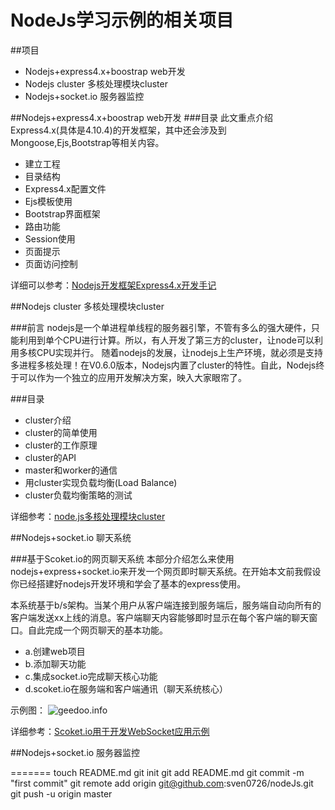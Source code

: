 NodeJs学习示例的相关项目
===

##项目

* Nodejs+express4.x+boostrap web开发
* Nodejs cluster 多核处理模块cluster
* Nodejs+socket.io 服务器监控

##Nodejs+express4.x+boostrap web开发
###目录
此文重点介绍Express4.x(具体是4.10.4)的开发框架，其中还会涉及到Mongoose,Ejs,Bootstrap等相关内容。

* 建立工程
* 目录结构
* Express4.x配置文件
* Ejs模板使用
* Bootstrap界面框架
* 路由功能
* Session使用
* 页面提示
* 页面访问控制

详细可以参考：[Nodejs开发框架Express4.x开发手记](http://www.geedoo.info/nodejs-development-framework-express4-x-development-notes.html)


##Nodejs cluster 多核处理模块cluster

###前言
nodejs是一个单进程单线程的服务器引擎，不管有多么的强大硬件，只能利用到单个CPU进行计算。所以，有人开发了第三方的cluster，让node可以利用多核CPU实现并行。
随着nodejs的发展，让nodejs上生产环境，就必须是支持多进程多核处理！在V0.6.0版本，Nodejs内置了cluster的特性。自此，Nodejs终于可以作为一个独立的应用开发解决方案，映入大家眼帘了。

###目录
* cluster介绍
* cluster的简单使用
* cluster的工作原理
* cluster的API
* master和worker的通信
* 用cluster实现负载均衡(Load Balance)
* cluster负载均衡策略的测试

详细参考：[node.js多核处理模块cluster](http://www.geedoo.info/node-js-multicore-processing-module-cluster.html)

##Nodejs+socket.io 聊天系统

###基于Scoket.io的网页聊天系统
本部分介绍怎么来使用nodejs+express+socket.io来开发一个网页即时聊天系统。在开始本文前我假设你已经搭建好nodejs开发环境和学会了基本的express使用。

本系统基于b/s架构。当某个用户从客户端连接到服务端后，服务端自动向所有的客户端发送xx上线的消息。客户端聊天内容能够即时显示在每个客户端的聊天窗口。自此完成一个网页聊天的基本功能。

* a.创建web项目
* b.添加聊天功能
* c.集成socket.io完成聊天核心功能
* d.scoket.io在服务端和客户端通讯（聊天系统核心）

示例图：
![geedoo.info](http://www.geedoo.info/wp-content/uploads/2014/12/nodejs-scoket-chart-demo2.gif,基于Scoket.io的网页聊天系统)

详细参考：[Scoket.io用于开发WebSocket应用示例](http://www.geedoo.info/scoket-io%E7%94%A8%E4%BA%8E%E5%BC%80%E5%8F%91websocket%E5%BA%94%E7%94%A8%E7%A4%BA%E4%BE%8B.html)


##Nodejs+socket.io 服务器监控
































=======
touch README.md
git init
git add README.md
git commit -m "first commit"
git remote add origin git@github.com:sven0726/nodeJs.git
git push -u origin master
